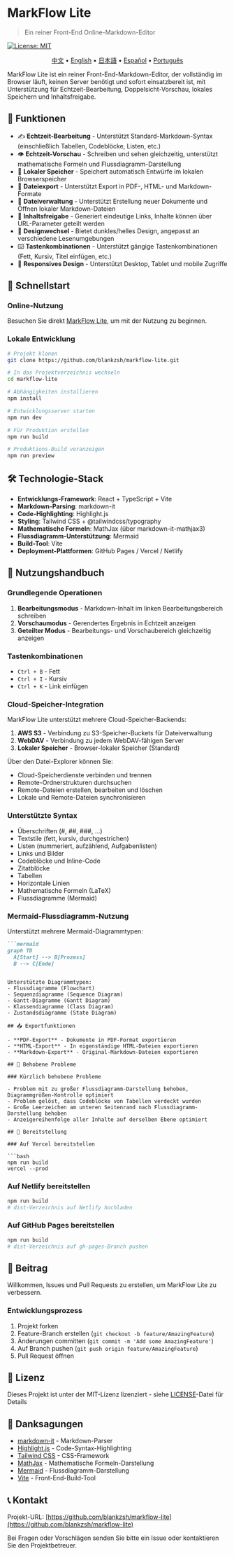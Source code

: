 # MarkFlow Lite

> Ein reiner Front-End Online-Markdown-Editor

[![License: MIT](https://img.shields.io/badge/License-MIT-yellow.svg)](https://opensource.org/licenses/MIT)

<p align="center">
  <a href="README.md">中文</a> •
  <a href="README_en.md">English</a> •
  <a href="README_ja.md">日本語</a> •
  <a href="README_es.md">Español</a> •
  <a href="README_pt.md">Português</a>
</p>

MarkFlow Lite ist ein reiner Front-End-Markdown-Editor, der vollständig im Browser läuft, keinen Server benötigt und sofort einsatzbereit ist, mit Unterstützung für Echtzeit-Bearbeitung, Doppelsicht-Vorschau, lokales Speichern und Inhaltsfreigabe.

## 🌟 Funktionen

- ✍️ **Echtzeit-Bearbeitung** - Unterstützt Standard-Markdown-Syntax (einschließlich Tabellen, Codeblöcke, Listen, etc.)
- 👁️ **Echtzeit-Vorschau** - Schreiben und sehen gleichzeitig, unterstützt mathematische Formeln und Flussdiagramm-Darstellung
- 💾 **Lokaler Speicher** - Speichert automatisch Entwürfe im lokalen Browserspeicher
- 📄 **Dateiexport** - Unterstützt Export in PDF-, HTML- und Markdown-Formate
- 📂 **Dateiverwaltung** - Unterstützt Erstellung neuer Dokumente und Öffnen lokaler Markdown-Dateien
- 🔗 **Inhaltsfreigabe** - Generiert eindeutige Links, Inhalte können über URL-Parameter geteilt werden
- 🎨 **Designwechsel** - Bietet dunkles/helles Design, angepasst an verschiedene Lesenumgebungen
- ⌨️ **Tastenkombinationen** - Unterstützt gängige Tastenkombinationen (Fett, Kursiv, Titel einfügen, etc.)
- 📱 **Responsives Design** - Unterstützt Desktop, Tablet und mobile Zugriffe

## 🚀 Schnellstart

### Online-Nutzung

Besuchen Sie direkt [MarkFlow Lite](https://editor.currso.com), um mit der Nutzung zu beginnen.

### Lokale Entwicklung

```bash
# Projekt klonen
git clone https://github.com/blankzsh/markflow-lite.git

# In das Projektverzeichnis wechseln
cd markflow-lite

# Abhängigkeiten installieren
npm install

# Entwicklungsserver starten
npm run dev

# Für Produktion erstellen
npm run build

# Produktions-Build voranzeigen
npm run preview
```

## 🛠️ Technologie-Stack

- **Entwicklungs-Framework**: React + TypeScript + Vite
- **Markdown-Parsing**: markdown-it
- **Code-Highlighting**: Highlight.js
- **Styling**: Tailwind CSS + @tailwindcss/typography
- **Mathematische Formeln**: MathJax (über markdown-it-mathjax3)
- **Flussdiagramm-Unterstützung**: Mermaid
- **Build-Tool**: Vite
- **Deployment-Plattformen**: GitHub Pages / Vercel / Netlify

## 📖 Nutzungshandbuch

### Grundlegende Operationen

1. **Bearbeitungsmodus** - Markdown-Inhalt im linken Bearbeitungsbereich schreiben
2. **Vorschaumodus** - Gerendertes Ergebnis in Echtzeit anzeigen
3. **Geteilter Modus** - Bearbeitungs- und Vorschaubereich gleichzeitig anzeigen

### Tastenkombinationen

- `Ctrl + B` - Fett
- `Ctrl + I` - Kursiv
- `Ctrl + K` - Link einfügen

### Cloud-Speicher-Integration

MarkFlow Lite unterstützt mehrere Cloud-Speicher-Backends:

1. **AWS S3** - Verbindung zu S3-Speicher-Buckets für Dateiverwaltung
2. **WebDAV** - Verbindung zu jedem WebDAV-fähigen Server
3. **Lokaler Speicher** - Browser-lokaler Speicher (Standard)

Über den Datei-Explorer können Sie:
- Cloud-Speicherdienste verbinden und trennen
- Remote-Ordnerstrukturen durchsuchen
- Remote-Dateien erstellen, bearbeiten und löschen
- Lokale und Remote-Dateien synchronisieren

### Unterstützte Syntax

- Überschriften (#, ##, ###, ...)
- Textstile (fett, kursiv, durchgestrichen)
- Listen (nummeriert, aufzählend, Aufgabenlisten)
- Links und Bilder
- Codeblöcke und Inline-Code
- Zitatblöcke
- Tabellen
- Horizontale Linien
- Mathematische Formeln (LaTeX)
- Flussdiagramme (Mermaid)

### Mermaid-Flussdiagramm-Nutzung

Unterstützt mehrere Mermaid-Diagrammtypen:

```markdown
```mermaid
graph TD
  A[Start] --> B[Prozess]
  B --> C[Ende]
```
```

Unterstützte Diagrammtypen:
- Flussdiagramme (Flowchart)
- Sequenzdiagramme (Sequence Diagram)
- Gantt-Diagramme (Gantt Diagram)
- Klassendiagramme (Class Diagram)
- Zustandsdiagramme (State Diagram)

## 📤 Exportfunktionen

- **PDF-Export** - Dokumente in PDF-Format exportieren
- **HTML-Export** - In eigenständige HTML-Dateien exportieren
- **Markdown-Export** - Original-Markdown-Dateien exportieren

## 🐛 Behobene Probleme

### Kürzlich behobene Probleme

- Problem mit zu großer Flussdiagramm-Darstellung behoben, Diagrammgrößen-Kontrolle optimiert
- Problem gelöst, dass Codeblöcke von Tabellen verdeckt wurden
- Große Leerzeichen am unteren Seitenrand nach Flussdiagramm-Darstellung behoben
- Anzeigereihenfolge aller Inhalte auf derselben Ebene optimiert

## 🔧 Bereitstellung

### Auf Vercel bereitstellen

```bash
npm run build
vercel --prod
```

### Auf Netlify bereitstellen

```bash
npm run build
# dist-Verzeichnis auf Netlify hochladen
```

### Auf GitHub Pages bereitstellen

```bash
npm run build
# dist-Verzeichnis auf gh-pages-Branch pushen
```

## 🤝 Beitrag

Willkommen, Issues und Pull Requests zu erstellen, um MarkFlow Lite zu verbessern.

### Entwicklungsprozess

1. Projekt forken
2. Feature-Branch erstellen (`git checkout -b feature/AmazingFeature`)
3. Änderungen committen (`git commit -m 'Add some AmazingFeature'`)
4. Auf Branch pushen (`git push origin feature/AmazingFeature`)
5. Pull Request öffnen

## 📄 Lizenz

Dieses Projekt ist unter der MIT-Lizenz lizenziert - siehe [LICENSE](LICENSE)-Datei für Details

## 🙏 Danksagungen

- [markdown-it](https://github.com/markdown-it/markdown-it) - Markdown-Parser
- [Highlight.js](https://highlightjs.org/) - Code-Syntax-Highlighting
- [Tailwind CSS](https://tailwindcss.com/) - CSS-Framework
- [MathJax](https://www.mathjax.org/) - Mathematische Formeln-Darstellung
- [Mermaid](https://mermaid-js.github.io/) - Flussdiagramm-Darstellung
- [Vite](https://vitejs.dev/) - Front-End-Build-Tool

## 📞 Kontakt

Projekt-URL: [https://github.com/blankzsh/markflow-lite](https://github.com/blankzsh/markflow-lite)

Bei Fragen oder Vorschlägen senden Sie bitte ein Issue oder kontaktieren Sie den Projektbetreuer.